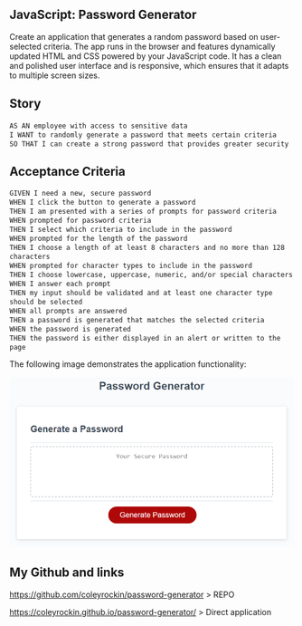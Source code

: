 ## JavaScript: Password Generator

Create an application that generates a random password based on user-selected criteria. The app runs in the browser and features dynamically updated HTML and CSS powered by your JavaScript code. It has a clean and polished user interface and is responsive, which ensures that it adapts to multiple screen sizes.


## Story

```
AS AN employee with access to sensitive data
I WANT to randomly generate a password that meets certain criteria
SO THAT I can create a strong password that provides greater security
```

## Acceptance Criteria

```
GIVEN I need a new, secure password
WHEN I click the button to generate a password
THEN I am presented with a series of prompts for password criteria
WHEN prompted for password criteria
THEN I select which criteria to include in the password
WHEN prompted for the length of the password
THEN I choose a length of at least 8 characters and no more than 128 characters
WHEN prompted for character types to include in the password
THEN I choose lowercase, uppercase, numeric, and/or special characters
WHEN I answer each prompt
THEN my input should be validated and at least one character type should be selected
WHEN all prompts are answered
THEN a password is generated that matches the selected criteria
WHEN the password is generated
THEN the password is either displayed in an alert or written to the page
```

The following image demonstrates the application functionality:

![An app window with the label Password Generator, an input field labeled Your Secure Password, and a Generate Password button.](./Assets/03-javascript-homework-demo.png)

## My Github and links

https://github.com/coleyrockin/password-generator > REPO

https://coleyrockin.github.io/password-generator/ > Direct application